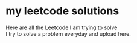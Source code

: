 # my leetcode solutions
Here are all the Leetcode I am trying to solve
<br>
I try to solve a problem everyday and upload here.
